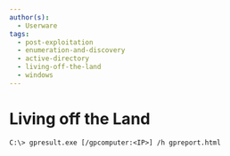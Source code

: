 ```yaml
---
author(s):
  - Userware
tags:
  - post-exploitation
  - enumeration-and-discovery
  - active-directory
  - living-off-the-land
  - windows
---
```

# Living off the Land

```
C:\> gpresult.exe [/gpcomputer:<IP>] /h gpreport.html
```